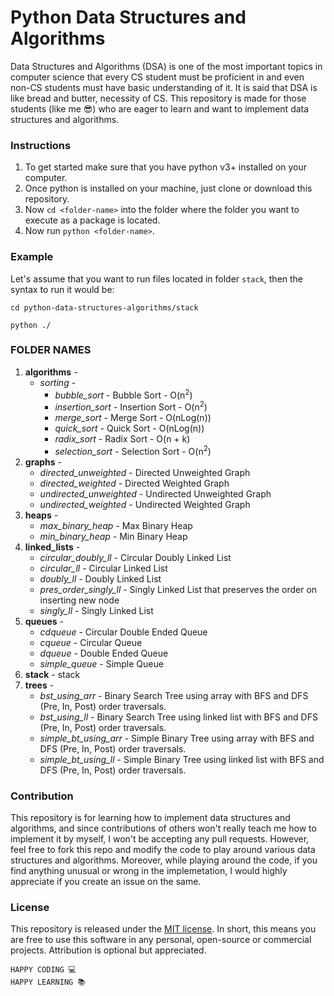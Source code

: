 # Python Data Structures and Algorithms

Data Structures and Algorithms (DSA) is one of the most important topics in computer science that every CS student must be proficient in and even non-CS students must have basic understanding of it. It is said that DSA is like bread and butter, necessity of CS. This repository is made for those students (like me :sunglasses:) who are eager to learn and want to implement data structures and algorithms.

### Instructions

1. To get started make sure that you have python v3+ installed on your computer.
2. Once python is installed on your machine, just clone or download this repository.
3. Now `cd <folder-name>` into the folder where the folder you want to execute as a package is located.
4. Now run `python <folder-name>`.

### Example

Let's assume that you want to run files located in folder `stack`, then the syntax to run it would be:

```
cd python-data-structures-algorithms/stack

python ./
```

### FOLDER NAMES

1. **algorithms** -
   - _sorting_ -
     - _bubble_sort_ - Bubble Sort - O(n<sup>2</sup>)
     - _insertion_sort_ - Insertion Sort - O(n<sup>2</sup>)
     - _merge_sort_ - Merge Sort - O(nLog(n))
     - _quick_sort_ - Quick Sort - O(nLog(n))
     - _radix_sort_ - Radix Sort - O(n + k)
     - _selection_sort_ - Selection Sort - O(n<sup>2</sup>)
2. **graphs** -
   - _directed_unweighted_ - Directed Unweighted Graph
   - _directed_weighted_ - Directed Weighted Graph
   - _undirected_unweighted_ - Undirected Unweighted Graph
   - _undirected_weighted_ - Undirected Weighted Graph
3. **heaps** -
   - _max_binary_heap_ - Max Binary Heap
   - _min_binary_heap_ - Min Binary Heap
4. **linked_lists** -
   - _circular_doubly_ll_ - Circular Doubly Linked List
   - _circular_ll_ - Circular Linked List
   - _doubly_ll_ - Doubly Linked List
   - _pres_order_singly_ll_ - Singly Linked List that preserves the order on inserting new node
   - _singly_ll_ - Singly Linked List
5. **queues** -
   - _cdqueue_ - Circular Double Ended Queue
   - _cqueue_ - Circular Queue
   - _dqueue_ - Double Ended Queue
   - _simple_queue_ - Simple Queue
6. **stack** - stack
7. **trees** -
   - _bst_using_arr_ - Binary Search Tree using array with BFS and DFS (Pre, In, Post) order traversals.
   - _bst_using_ll_ - Binary Search Tree using linked list with BFS and DFS (Pre, In, Post) order traversals.
   - _simple_bt_using_arr_ - Simple Binary Tree using array with BFS and DFS (Pre, In, Post) order traversals.
   - _simple_bt_using_ll_ - Simple Binary Tree using linked list with BFS and DFS (Pre, In, Post) order traversals.

### Contribution

This repository is for learning how to implement data structures and algorithms, and since contributions of others won't really teach me how to implement it by myself, I won't be accepting any pull requests. However, feel free to fork this repo and modify the code to play around various data structures and algorithms. Moreover, while playing around the code, if you find anything unusual or wrong in the implemetation, I would highly appreciate if you create an issue on the same.

### License

This repository is released under the [MIT license](https://opensource.org/licenses/MIT). In short, this means you are free to use this software in any personal, open-source or commercial projects. Attribution is optional but appreciated.

```
HAPPY CODING 💻
HAPPY LEARNING 📚
```
